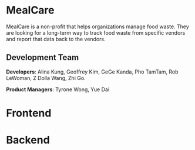 # MealCare
MealCare is a non-profit that helps organizations manage food waste. They are looking for a long-term way to track food waste from specific vendors and report that data back to the vendors.

## Development Team

**Developers**: Alina Kung, Geoffrey Kim, GeGe Kanda, Pho TamTam, Rob LeWoman, Z Dolla Wang, Zhi Go.

**Product Managers**: Tyrone Wong, Yue Dai

# Frontend

# Backend

